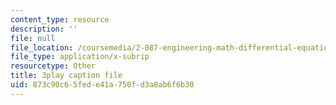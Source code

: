 ```yaml
---
content_type: resource
description: ''
file: null
file_location: /coursemedia/2-087-engineering-math-differential-equations-and-linear-algebra-fall-2014/873c90c65fede41a750fd3a8ab6f6b30_xvTYUnqn2wY.srt
file_type: application/x-subrip
resourcetype: Other
title: 3play caption file
uid: 873c90c6-5fed-e41a-750f-d3a8ab6f6b30
---
```


